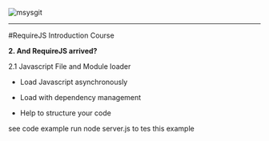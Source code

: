 ![msysgit](http://requirejs.org/i/logo.png)

----
#RequireJS Introduction Course

**2. And RequireJS arrived?**

   2.1 Javascript File and Module loader

   * Load Javascript asynchronously

   * Load with dependency management

   * Help to structure your code
    
   see code example run node server.js to tes this example